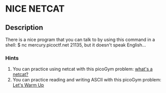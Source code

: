# NICE NETCAT

## Description
There is a nice program that you can talk to by using this command in a shell: $ nc mercury.picoctf.net 21135, but it doesn't speak English...

### Hints
1.  You can practice using netcat with this picoGym problem: [what's a netcat?](https://play.picoctf.org/practice/challenge/34)
2.  You can practice reading and writing ASCII with this picoGym problem: [Let's Warm Up](https://play.picoctf.org/practice/challenge/22)